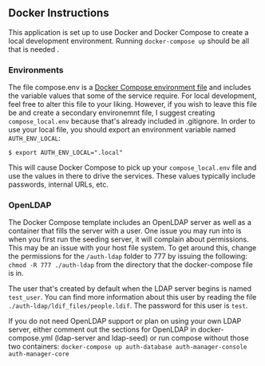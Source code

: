 ## Docker Instructions

This application is set up to use Docker and Docker Compose to create a local development environment. Running `docker-compose up` should be all that is needed .

### Environments

The file compose.env is a [Docker Compose environment file](https://docs.docker.com/compose/compose-file/#env-file) and includes the variable values that some of the service require. For local development, feel free to alter this file to your liking. However, if you wish to leave this file be and create a secondary environemnt file, I suggest creating `compose_local.env` because that's already included in .gitignore. In order to use your local file, you should export an environment variable named `AUTH_ENV_LOCAL`:

```
$ export AUTH_ENV_LOCAL=".local"
```

This will cause Docker Compose to pick up your `compose_local.env` file and use the values in there to drive the services.  These values typically include passwords, internal URLs, etc.

### OpenLDAP

The Docker Compose template includes an OpenLDAP server as well as a container that fills the server with a user. One issue you may run into is when you first run the seeding server, it will complain about permissions. This may be an issue with your host file system. To get around this, change the permissions for the `/auth-ldap` folder to 777 by issuing the following: `chmod -R 777 ./auth-ldap` from the directory that the docker-compose file is in.

The user that's created by default when the LDAP server begins is named `test_user`. You can find more information about this user by reading the file `./auth-ldap/ldif_files/people.ldif`. The password for this user is `test`.

If you do not need OpenLDAP support or plan on using your own LDAP server, either comment out the sections for OpenLDAP in docker-compose.yml (ldap-server and ldap-seed) or run compose without those two containers: `docker-compose up auth-database auth-manager-console auth-manager-core`


